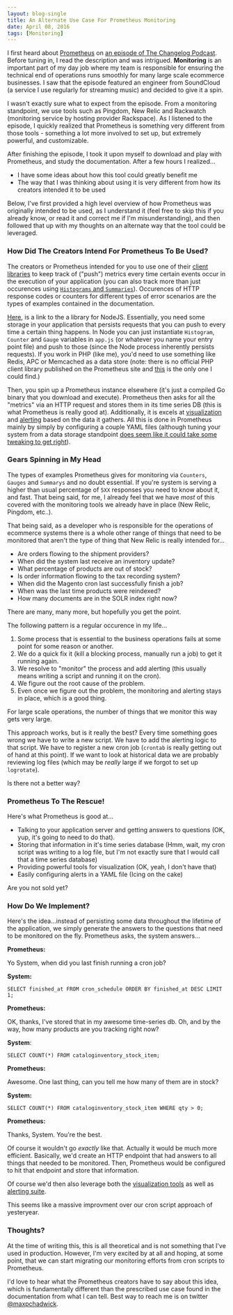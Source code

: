```yaml
---
layout: blog-single
title: An Alternate Use Case For Prometheus Monitoring
date: April 08, 2016
tags: [Monitoring]
---
```


I first heard about [Prometheus](http://prometheus.io/) on [an episode of The Changelog Podcast](https://changelog.com/podcast/168). Before tuning in, I read the description and was intrigued.  **Monitoring** is an important part of my day job where my team is responsible for ensuring the technical end of operations runs smoothly for many large scale ecommerce businesses. I saw that the episode featured an engineer from SoundCloud (a service I use regularly for streaming music) and decided to give it a spin.

<!-- excerpt_separator -->

I wasn't exactly sure what to expect from the episode. From a monitoring standpoint, we use tools such as Pingdom, New Relic and Rackwatch (monitoring service by hosting provider Rackspace). As I listened to the episode, I quickly realized that Prometheus is something very different from those tools - something a lot more involved to set up, but extremely powerful, and customizable.

After finishing the episode, I took it upon myself to download and play with Prometheus, and study the documentation. After a few hours I realized...

- I have some ideas about how this tool could greatly benefit me
- The way that I was thinking about using it is very different from how its creators intended it to be used

Below, I've first provided a high level overview of how Prometheus was originally intended to be used, as I understand it (feel free to skip this if you already know, or read it and correct me if I'm misunderstanding), and then followed that up with my thoughts on an alternate way that the tool could be leveraged.

### How Did The Creators Intend For Prometheus To Be Used?

The creators or Prometheus intended for you to use one of their [client libraries](http://prometheus.io/docs/instrumenting/clientlibs/) to keep track of ("push") metrics every time certain events occur in the execution of your application (you can also track more than just occurences using [`Histograms` and `Summaries`](http://prometheus.io/docs/practices/histograms/)). Occurences of HTTP response codes or counters for different types of error scenarios are the types of examples contained in the documentation. 

[Here](https://github.com/siimon/prom-client), is a link to the a library for NodeJS. Essentially, you need some storage in your application that persists requests that you can push to every time a certain thing happens. In Node you can just instantiate `Histogram`, `Counter` and `Gauge` variables in `app.js` (or whatever you name your entry point file) and push to those (since the Node process inherently persists requests). If you work in PHP (like me), you'd need to use something like Redis, APC or Memcached as a data store (note: there is no official PHP client library published on the Prometheus site and [this](https://github.com/lazyshot/prometheus-php) is the only one I could find.)

Then, you spin up a Prometheus instance elsewhere (it's just a compiled Go binary that you download and execute). Prometheus then asks for all the "metrics" via an HTTP request and stores them in its time series DB (this is what Prometheus is really good at). Additionally, it is excels at [visualization](http://prometheus.io/docs/visualization/grafana/) and [alerting](http://prometheus.io/docs/alerting/alertmanager/) based on the data it gathers. All this is done in Prometheus mainly by simply by configuring a couple YAML files (although tuning your system from a data storage standpoint [does seem like it could take some tweaking to get right](http://prometheus.io/docs/operating/storage/)).

### Gears Spinning in My Head

The types of examples Prometheus gives for monitoring via `Counters`, `Gauges` and `Summarys` and no doubt essential. If you're system is serving a higher than usual percentage of `5XX` responses you need to know about it, and fast. That being said, for me, I already feel that we have *most* of this covered with the monitoring tools we already have in place (New Relic, Pingdom, etc..). 

That being said, as a developer who is responsible for the operations of ecommerce systems there is a whole other range of things that need to be monitored that aren't the type of thing that New Relic is really intended for...

- Are orders flowing to the shipment providers?
- When did the system last receive an inventory update?
- What percentage of products are out of stock?
- Is order information flowing to the tax recording system?
- When did the Magento cron last successfully finish a job?
- When was the last time products were reindexed?
- How many documents are in the SOLR index right now?

There are many, many more, but hopefully you get the point.

The following pattern is a regular occurence in my life...

1. Some process that is essential to the business operations fails at some point for some reason or another.
2. We do a quick fix it (kill a blocking process, manually run a job) to get it running again.
3. We resolve to "monitor" the process and add alerting (this usually means writing a script and running it on the cron).
4. We figure out the root cause of the problem.
5. Even once we figure out the problem, the monitoring and alerting stays in place, which is a good thing.

For large scale operations, the number of things that we monitor this way gets very large.

This approach works, but is it really the best? Every time something goes wrong we have to write a new script. We have to add the alerting logic to that script. We have to register a new cron job (`crontab` is really getting out of hand at this point). If we want to look at historical data we are probably reviewing log files (which may be *really* large if we forgot to set up `logrotate`).

Is there not a better way?

### Prometheus To The Rescue!

Here's what Prometheus is good at...

- Talking to your application server and getting answers to questions (OK, yup, it's going to need to do that).
- Storing that information in it's time series database (Hmm, wait, my cron script was writing to a log file, but I'm not exactly sure that I would call that a time series database)
- Providing powerful tools for visualization (OK, yeah, I don't have that)
- Easily configuring alerts in a YAML file (Icing on the cake)

Are you not sold yet?

### How Do We Implement?

Here's the idea...instead of persisting some data throughout the lifetime of the application, we simply generate the answers to the questions that need to be monitored on the fly. Prometheus asks, the system answers...

**Prometheus:**

Yo System, when did you last finish running a cron job?

**System:**

`SELECT finished_at FROM cron_schedule ORDER BY finished_at DESC LIMIT 1;`

**Prometheus:** 

OK, thanks, I've stored that in my awesome time-series db. Oh, and by the way, how many products are you tracking right now?

**System**: 

`SELECT COUNT(*) FROM cataloginventory_stock_item;`


**Prometheus:** 

Awesome. One last thing, can you tell me how many of them are in stock?

**System:**

`SELECT COUNT(*) FROM cataloginventory_stock_item WHERE qty > 0;`

**Prometheus:**

Thanks, System. You're the best.

Of course it wouldn't go *exactly* like that. Actually it would be much more efficient. Basically, we'd create an HTTP endpoint that had answers to all things that needed to be monitored. Then, Prometheus would be configured to hit that endpoint and store that information.

Of course we'd then also leverage both the [visualization tools](http://prometheus.io/docs/visualization/grafana/) as well as [alerting suite](http://prometheus.io/docs/alerting/alertmanager/).

This seems like a massive improvment over our cron script approach of yesteryear.

### Thoughts?

At the time of writing this, this is all theoretical and is not something that I've used in production. However, I'm very excited by at all and hoping, at some point, that we can start migrating our monitoring efforts from cron scripts to Prometheus.

I'd love to hear what the Prometheus creators have to say about this idea, which is fundamentally different than the prescribed use case found in the documentation from what I can tell. Best way to reach me is on twitter [@maxpchadwick](https://twitter.com/maxpchadwick).
